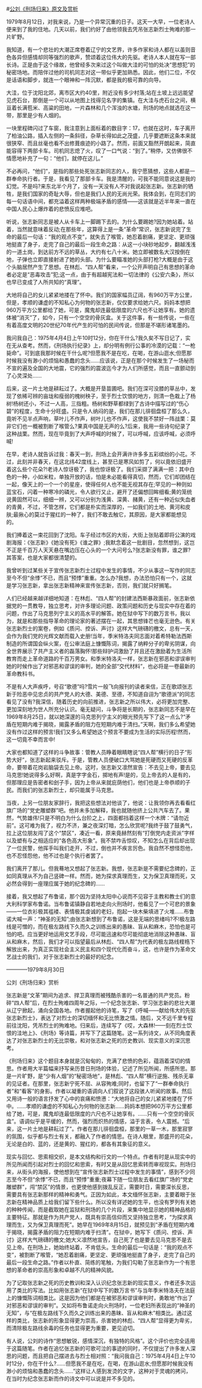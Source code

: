 #[公刘《刑场归来》原文及赏析](https://www.vrrw.net/wx/8741.html)

1979年8月12日，对我来说，乃是一个异常沉重的日子。这天一大早，一位老诗人便来到了我的住地。几天以前，我们约好了由他领我去凭吊张志新烈士殉难的那一片旷野。

我知道，有一个悲壮的大潮正席卷着辽宁的文艺界，许多作家和诗人都在以虽则音色各异但感情却同等强烈的歌声，赞颂着这位伟大的先驱。老诗人本人就在写一部长诗。正是由于这个缘故，他曾经多次来过这个叫做大洼的可怕的处决“思想犯”的秘密场地。而陪伴过他的司机同志对这一带似乎更加熟悉。因此，他们二位，不仅是话语和脚步，就连一个眼神和一阵沉默，都是我的极可靠的向导。

大洼，位于沈阳北郊，离市区大约40里，附近没有多少村落;站在土坡上远远能望见虎石台，那倒是一个可以从地图上找得见名字的集镇。在大洼与虎石台之间，横亘着长满苞米、高粱的田地，一片森林和几个浑浊的水塘，刑场的地点就选在这一带，那里是少有人烟的。

一块里程碑闪过了车窗，我注意到上面标着的数目字：17，也就在这时，车子离开了柏油公路，插入左侧的一条斜径，杂草长得如此之茂盛，几乎要遮断这条本来就很狭窄、而且丝毫也看不出修葺痕迹的小路了。然而，前面又豁然开朗起来，简直能容得下两部卡车。司机同志熄了火，叹了一口气说：“到了。”稍停，又仿佛很不情愿地补充了一句：“他们，就停在这儿。”

不必再问，“他们”，是指的那些处死张志新同志的人，我宁愿猜想，这些人都是一群奉命执行者。于是，我看见了那部卡车。我是清醒的，可我不能同意说这是我的幻觉。不是吗?来东北半个月了，没有一天没有人不对我说起张志新。张志新的牺牲，是我们国家的奇耻大辱，但也是我们人民的无尚光荣。我体会到，在同志们的每一句话语中间，都充溢着这样两种极端矛盾的感情——这该就是近半年来一直在中国人民心上爆炸着的悲愤反应堆吧。



听说，张志新同志是被人从卡车上一脚踢下去的。为什么要踢她?因为她站着。站着，当然就意味着反动;在那些年，这算得上是一条“革命”常识，张志新说完了生命的最后一句话：“我的观点不变”，就失去了喉管，她忍着剧痛，更坚定、更顽强地挺直了身子，走完了自己的最后一段生命之路：从这一小块砂地起步，翻越浅浅的一道土岗，到达前方不远的草丛，大约有七八十米。她立即被数名大汉按倒在地，子弹也立即直接射进了她的头部。为什么要瞄准她的头部打枪?大概是由于这个头脑居然产生了思想。在林彪、“四人帮”看来，一个公开声明自己有思想的革命者必定是“恶毒攻击”犯;这一点，由于有超越宪法和一切法律的《公安六条》，所以也早已变成了人所共知的“真理”。

大地将自己的女儿紧紧地搂在了怀中。我们的国家幅员辽阔，有960万平方公里，但是，孝顺的谦虚的不知私心为何物的张志新，仅仅要求给她六尺。妈妈本想把960万平方公里都给了她，可是，魔鬼却连最低限度的六尺也不让她享有。她的遗体被“消灭”了，如今，只有一个空空的骨灰盒。关于这件事，有一些传说，一些在有着高度文明的20世纪70年代产生的可怕的民间传说，但那是不堪形诸笔墨的。

我问我自己：1975年4月4日上午10时12分，你在干什么?我久矣不写日记了，实在无从查考。然而，《刑场执行纪录》上，却分明有例行公事的冷漠的记载：“一枪毙命”。可到底我那时候在干什么呢?但愿我不是在吃，在喝，在游山逛水;但愿那时候我没有渺小的烦恼和愚蠢的念头……应该说，正是在那个时候发生了一场秘而不宣的遍及全国的大地震，它的强烈的震波迄今才为人们所感觉，而且一直颤动到了心灵深处……

后来，这一片土地是耕耘过了。大概是开垦苗圃吧。我们在深可没膝的草丛中，发现了依稀可辨的亩垅和瘦弱的槐树秧子，至于烈士饮恨的地方，则清一色栽上了杨树!杨树还小，不过一人高，三指粗。杨树和野草都绿到了古诗中描写过的“伤心碧”的程度，生命十分旺盛。只是令人纳闷的是，我们在那儿徘徊盘桓了那么久，竟听不见半点声响，草叶儿不作声，树叶儿也不作声，这使我不禁好一阵战栗：莫非它们也一概被割断了喉管么?果真中国是无声的么?后来，我用一些诗句纪录了这种战栗。然而，现在毕竟到了大声呼喊的时候了，可以呼喊，应该呼喊，必须呼喊!

在早，老诗人就告诉过我：春天一到，刑场上会开满许许多多五彩缤纷的小花。不过，此刻并非春天，在这北纬42度线上，甚至已是寒风如剪了，何以竟依旧盛开着这么些个花朵?!老诗人惊讶极了，我也惊讶极了。我们采撷了满满一把：其中白色的一种，小如米粒，单独开放的话，怕是未必能看得真切，然而，它们却团结在一起，像天上的一个一个的星座，使得任何人也不能无视其存在;罕见的一种则如蓝宝石，闪着一种寒冷的磷光，令人欲行又止，避开了还偏想回眸细看;黄的笼统说黄固然可以，细细一辨，又可以分别为浅黄、深黄、赭黄，还有一种近似失血者的青黄，不过，不管怎样，它们都是朴实而深厚的，一如我们的土地、黄河和皮肤;最揪心的莫过于猩红的一种了，我们不敢去触它，其原因，是大家都能想见的。

我们捧着这一束花回到了沈阳。车子经过市区的大街，大街上张贴着即将公演的戏剧海报：《张志新》《她没有死》《谁之罪》;我默念着这一批剧目，忽然想到，这岂不正是千百万人天天悬在嘴边压在心头的一个大问号么?张志新没有罪，谁之罪?其答案，也是大家都很清楚的。

我曾听到过某些关于宣传张志新烈士过程中发生的事情，不少从事这一写作的同志至今不但“余悸”不已，而且“预悸”重重。怎么办?我想，办法恐怕只有一个，这就是学习张志新，拿出张志新精神来宣传张志新，否则，我们就只好搁笔。

人们已经越来越详细地知道：在林彪、“四人帮”的封建法西斯暴政面前，张志新依据党的一贯教导，独立思考，对许多理论问题、政策问题和历史与现实中存在着的问题，作出了马克思列宁主义的高水平的解答。她在狱中写下的数万言书，我以为，就是和那些指导革命的理论家的著述摆在一起，其思想锋芒也毫无逊色。有关张志新烈士的案卷，例如《质问、控诉、声讨》这样大气磅礴的檄文，总有一天，会作为我们党的光辉文献而载入史册!当年，季米特洛夫同志面对着希特勒法西斯制造的所谓国会纵火案，在公审法庭上慷慨陈词，揭露了纳粹分子的卑劣阴谋，向全世界展示了共产主义者的磊落胸怀!那些辩护词激励了并且还在激励着为生活所教育而走上革命道路的千百万男女。和季米特洛夫一样，张志新在邪恶和谬误审判她的时候作出了对邪恶和谬误的审判，她的全部“交代材料”，也必将是一卷最新的革命教科书。

不是有人大声疾呼，号召“歌德”吗?雪片一般飞向报刊的读者来信，正在歌颂张志新于险恶中见忠贞的共产党人的大德、美德、至德，不知道自诩为“歌德派”的同志看见了没有?我深信，随着历史的向前推进，张志新之所以伟大，必将更加完整、更加深刻地为世人所充分认识。毫无疑问，斗争将是长期的，张志新同志不是早在1969年8月25日，就以她深邃的马克思列宁主义的眼光预先写下了这一点么?“矛盾在短期内难于揭晓，揭露矛盾的阻力在短期内难于清扫。”天啊，我们多么希望她没有作过这样的预言!我们又多么希望她这个预言不要成为生活的实际历程!然而，这一切竟不幸而言中!

大家也都知道了这样的斗争故事：管教人员睁着眼睛瞎说“四人帮”横行的日子“形势大好”，张志新起来驳斥。于是，管教人员便破口大骂她是死硬而又死硬的反革命，要带着花岗岩脑袋去见上帝。这时，张志新又凛然宣告：不去见上帝，要去见马克思!她说得多么好啊，真是字字金石，掷地有声!是的，见上帝去的人是有的，但那理应是告密者和刽子手，因为上帝从来就庇荫他们，他们也是上帝恭顺的子民。而我们的张志新烈士，却只能属于马克思。

当夜，上另一位朋友家辞行，我把这些想法对他谈了，他说：让我领你再去看看红旗广场的“党史雕塑群”吧。他并未多加解释，我也就随他挤上公共汽车去了。果然，气势雄伟!只是不明白为什么台阶之上，四面都挡着这样一个木牌：“请勿近前”。这可难为我了，视力不济，兼之夜深灯暗，怎么欣赏呢?我终于鼓了鼓勇气，拉上这位朋友闯了这个“禁区”，凑近一看，原来竟赫然刻有“打倒党内走资派”字样以及塑有与之相适应的“各色高大形象”。我不禁咋舌惊叹，不知怎么在背后却出现了一位民警，他挥手叫我们走开，不过，倒也并不疾言厉色。我自然不想怪怨他，也不忍怪怨他，他不过也是个执行者罢了。

我们离开了那儿。但我蓦地又想起了张志新。我想，张志新是不需要纪念碑的，正如同真理从不为自己竖碑一样。然而，她为探求真理而生，又为保卫真理而死，又必然会得到一座理应属于她的纪念碑的……

接着，我又想起了布鲁诺，那个因为坚持太阳中心说而不见容于主教和教士们的意大利科学家布鲁诺。当布鲁诺镇静自若地走向火刑场时，他看见了一个可悲的景象——一位衣衫极其褴褛、表情极其虔诚的老妇，抱起一块木柴填进了火堆……布鲁诺大喊一声：“神圣的无知”;由张志新想到了布鲁诺，这是无端的思绪吗?不!极左路线是可憎的，而在极左路线下久而久之训练出来的愚昧、盲从和麻木，恐怕也是可怕的吧。应当更好地运用文艺手段，尽可能迅速和尽可能彻底地消除这种愚昧、盲从和麻木，然后，我们才可以指望最后从林彪、“四人帮”为代表的极左路线桎梏下解放出来，为真正实现社会主义民主和四个现代化而奋斗，这，也许是作为革命文艺战士的我们，对于张志新烈士的最好的纪念。

————1979年8月30日

公刘《刑场归来》赏析

张志新是“文革”期间为追求、捍卫真理而被残酷杀害的一名普通的共产党员。粉碎“四人帮”后，在烈士殉难四周年之际，一个纪念张志新、学习张志新的悲壮大潮从辽宁掀起，涌向全国各地。作者握起他的诗笔，写了《呼喊——献给伟大的先驱张志新烈士》，表达了对烈士的深切缅怀和无比愤激之情。随后，又不远千里专程前往沈阳，凭吊烈士的殉难地。归来后，连续写了《哎，大森林!——刻在烈士饮恨的洼地上》、《刑场》等诗篇，并写下了这篇随笔。这一系列诗文，从不同角度表达了对张志新烈士的无比崇敬，和对张志新之死的历史教训、现实意义的深沉思考。

《刑场归来》这个题目本身就是沉甸甸的，充满了悲愤的色彩，蕴涵着深切的情思。作者用大半篇幅来抒写亲历昔日刑场的体验，记述了所见所闻，所感所思。那是一片旷野，是“少有人烟”的“秘密场地”，是林彪、“四人帮”横行逆施、残杀无辜的见证者。在那里，张志新宁死不屈、从容殉难;同时，也留下了“一群奉命执行者”和“看客”的身影。作者以凝重的语调向人们叙说了这段骇人听闻的故事。然后又用诗一般的语言抒发了心中的哀痛和愤懑：“大地将自己的女儿紧紧地搂在了怀中。……孝顺的谦虚的不知私心为何物的张志新……妈妈本想把960万平方公里都给了她，可是，魔鬼却连最低限度的六尺也不让她享有。……只有一个空空的骨灰盒”。语调似乎是平缓的，然而，强烈而炽热的情感，溢于言表，令人震撼。“后来，这一片土地是耕耘过了”。作者在那儿徘徊盘桓，那里的一草一木，那里寂寥的氛围，似乎都与烈士有关，都融入了作者的情思。在诗人眼里，那盛开的花朵，无论是白的、蓝的，还是黄的、猩红的，都各有其象征的意义。

现实与回忆、思索相交织，是本文结构和行文的一个特点。作者有时是从现实中的所见所闻而引起对烈士的回忆和思索，有时又是从回忆思索转而审视现实。刑场归来，从街头的海报，使他想到在“宣传张志新烈士过程中发生的事情”，感到不少同志至今不但“余悸”不已，而且“预悸”重重;夜幕下随一位朋友去看红旗广场的“党史雕塑群”，闯“禁区”的情景，也更使他感到拨乱反正，需要时日，需要深长反思，需要具有张志新那样的精神和勇气。正因为如此，本文缅怀张志新，主要着眼于张志新在精神品质上给我们留下些什么。所以没有详述她的生平，也没有罗列有关她的种种传闻，而是截取她在监狱和刑场的几个片段，来集中地显示她的精神品格的主要特征。那就是作为共产党人，既具有崇高信仰而又坚持独立思考，“为探求真理而生，又为保卫真理而死”。她早在1969年8月15日，就预见到“矛盾在短期内难于揭晓，揭露矛盾的阻力在短期内难于扫清”。在狱中，她写下《质问、控诉、声讨》这样大气磅礴的檄文;她大义凛然地宣告，自己死了也是要去见马克思不是去见上帝。在刑场上，她始终站着，不肯低头。生命的最后一句话是：“我的观点不变”，被割断了喉管，“她忍着剧痛，更坚定、更顽强地挺直了身子，走完了自己的最后一段生命之路。”作者以朴直、简练的笔触，为我们勾勒了张志新作为一个有思想的革命者的崇高形象和卓越不凡的精神风貌。

为了记取张志新之死的历史教训和深入认识纪念张志新的现实意义，作者还多次运用了类比的写法。比如用张志新“在狱中写下的数万言书”与当年季米特洛夫在法庭上的慷慨陈词相类比。这是因为他们都是在被邪恶和谬误审判时，勇敢地“作出了对邪恶和谬误的审判”。又如将布鲁诺走向火刑场时，一位老妇所表现出的“神圣的无知”，与“在极左路线下久而久之训练出来的愚昧、盲从和麻木”相类比。通过这样的类比，张志新的形象显得更为崇高，杀害她的林彪、“四人帮”显得更为卑劣，而清除极左路线余毒的任务也显得更为重要，更见迫切。

有人说，公刘的诗作“思想敏锐，感情深沉，有独特的风格”。这个评价也完全适用于这篇随笔。作者在追忆张志新的可歌可泣的事迹的同时，不仅提出了许多发人深思的问题，而且把自己摆进去与烈士相对照：“我问我自己：1975年4月4日上午10时12分，你在干什么?……但愿我不是在吃，在喝，在游山逛水;但愿那时候我没有渺小的烦恼和愚蠢的念头……”这样让人感到发烫的文字，这种对于灵魂的拷问，在当时为纪念张志新而作的诗文中可以说是并不多见的。

